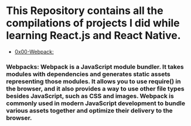 # This Repository contains all the compilations of projects I did while learning React.js and React Native.
- [0x00-Webpack:](https://github.com/Beinglegendary/alx-react/tree/main/0x00-Webpack)
### Webpacks: Webpack is a JavaScript module bundler. It takes modules with dependencies and generates static assets representing those modules. It allows you to use require() in the browser, and it also provides a way to use other file types besides JavaScript, such as CSS and images. Webpack is commonly used in modern JavaScript development to bundle various assets together and optimize their delivery to the browser.

